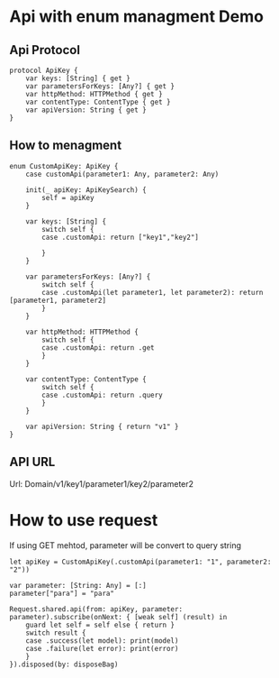 # Api with enum managment Demo

## Api Protocol
```
protocol ApiKey {
    var keys: [String] { get }
    var parametersForKeys: [Any?] { get }
    var httpMethod: HTTPMethod { get }
    var contentType: ContentType { get }
    var apiVersion: String { get }
}
```

## How to menagment
```
enum CustomApiKey: ApiKey {
	case customApi(parameter1: Any, parameter2: Any)
    
    init(_ apiKey: ApiKeySearch) {
        self = apiKey
    }
    
    var keys: [String] {
        switch self {
        case .customApi: return ["key1","key2"]
            
        }
    }
    
    var parametersForKeys: [Any?] {
        switch self {
        case .customApi(let parameter1, let parameter2): return [parameter1, parameter2]
        }
    }
    
    var httpMethod: HTTPMethod {
        switch self {
        case .customApi: return .get
        }
    }
    
    var contentType: ContentType {
        switch self {
        case .customApi: return .query
        }
    }
    
    var apiVersion: String { return "v1" }
}
```

## API URL
Url: Domain/v1/key1/parameter1/key2/parameter2



# How to use request

If using GET mehtod, parameter will be convert to query string

```
let apiKey = CustomApiKey(.customApi(parameter1: "1", parameter2: "2"))

var parameter: [String: Any] = [:]
parameter["para"] = "para"

Request.shared.api(from: apiKey, parameter: parameter).subscribe(onNext: { [weak self] (result) in
    guard let self = self else { return }
    switch result {
    case .success(let model): print(model)
    case .failure(let error): print(error)
    }
}).disposed(by: disposeBag)
```
